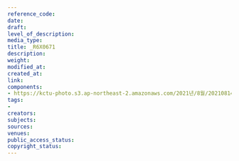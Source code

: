 ```yaml
---
reference_code: 
date: 
draft: 
level_of_description: 
media_type: 
title: _R6X0671
description: 
weight: 
modified_at: 
created_at: 
link: 
components:
- https://kctu-photo.s3.ap-northeast-2.amazonaws.com/2021년/8월/20210814_8.15+전국노동자대회/_R6X0671.jpg
tags:
- 
creators: 
subjects: 
sources: 
venues: 
public_access_status: 
copyright_status: 
---
```

